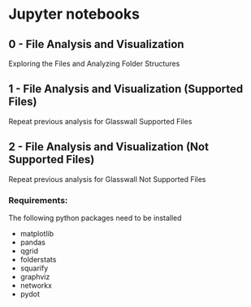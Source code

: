 # Jupyter notebooks

## 0 - File Analysis and Visualization

Exploring the Files and Analyzing Folder Structures

## 1 - File Analysis and Visualization (Supported Files)

Repeat previous analysis for Glasswall Supported Files

## 2 - File Analysis and Visualization (Not Supported Files)

Repeat previous analysis for Glasswall Not Supported Files

### Requirements:

The following python packages need to be installed

* matplotlib
* pandas 
* qgrid
* folderstats
* squarify
* graphviz
* networkx
* pydot

